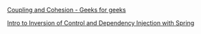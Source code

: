 [Coupling and Cohesion - Geeks for geeks](https://www.geeksforgeeks.org/software-engineering/software-engineering-coupling-and-cohesion/)


[Intro to Inversion of Control and Dependency Injection with Spring](https://www.baeldung.com/inversion-control-and-dependency-injection-in-spring)
